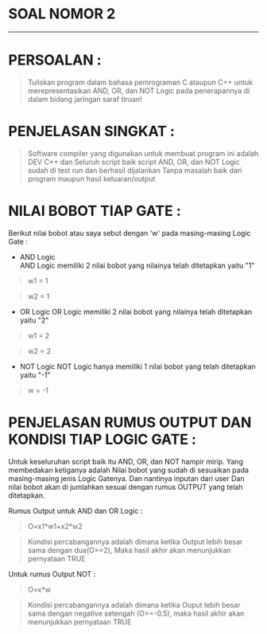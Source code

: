 # SOAL NOMOR 2
---
# PERSOALAN :
<blockquote>Tuliskan program dalam bahasa pemrograman C ataupun C++ untuk merepresentasikan
AND, OR, dan NOT Logic pada penerapannya di dalam bidang jaringan saraf tiruan!</blockquote>


# PENJELASAN SINGKAT :
<blockquote>Software compiler yang digunakan untuk membuat program ini adalah DEV C++ dan
Seluruh script baik script AND, OR, dan NOT Logic sudah di test run dan berhasil dijalankan
Tanpa masalah baik dari program maupun hasil keluaran/output</blockquote>

# NILAI BOBOT TIAP GATE :
Berikut nilai bobot atau saya sebut dengan 'w' pada masing-masing Logic Gate :

- AND Logic  
AND Logic memiliki 2 nilai bobot yang nilainya telah ditetapkan yaitu "1"
<blockquote>w1 = 1</blockquote>
<blockquote>w2 = 1</blockquote>

- OR Logic
OR Logic memiliki 2 nilai bobot yang nilainya telah ditetapkan yaitu "2"
<blockquote>w1 = 2</blockquote>
<blockquote>w2 = 2</blockquote>

- NOT Logic
NOT Logic hanya memiliki 1 nilai bobot yang telah ditetapkan yaitu "-1"
<blockquote>w = -1</blockquote>

# PENJELASAN RUMUS OUTPUT DAN KONDISI TIAP LOGIC GATE :
Untuk keseluruhan script baik itu AND, OR, dan NOT hampir mirip. Yang membedakan ketiganya adalah
Nilai bobot yang sudah di sesuaikan pada masing-masing jenis Logic Gatenya. Dan nantinya inputan dari user
Dan nilai bobot akan di jumlahkan sesuai dengan rumus OUTPUT yang telah ditetapkan.

Rumus Output untuk AND dan OR Logic :
<blockquote>O=x1*w1+x2*w2</blockquote>
<blockquote>Kondisi percabangannya adalah dimana ketika Output lebih besar sama dengan dua(O>=2),
Maka hasil akhir akan menunjukkan pernyataan TRUE</blockquote>

Untuk rumus Output NOT :
<blockquote>O=x*w</blockquote>
<blockquote>Kondisi percabangannya adalah dimana ketika Ouput lebih besar sama dengan negative setengah
(O>=-0.5), maka hasil akhir akan menunjukkan pernyataan TRUE</blockquote>




